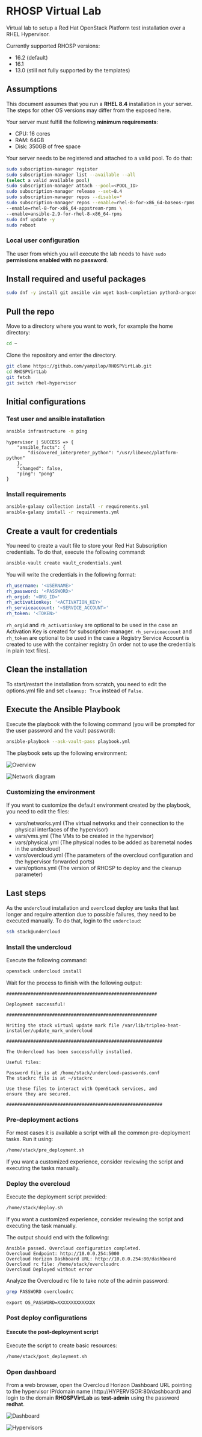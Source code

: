 # RHOSP Virtual Lab

Virtual lab to setup a Red Hat OpenStack Platform test installation over a RHEL Hypervisor.

Currently supported RHOSP versions:

- 16.2 (default)
- 16.1
- 13.0 (still not fully supported by the templates)

## Assumptions

This document assumes that you run a **RHEL 8.4** installation in your server. The steps for other OS versions may differ from the exposed here.

Your server must fulfill the following **minimum requirements**:

  * CPU: 16 cores
  * RAM: 64GB
  * Disk: 350GB of free space

Your server needs to be registered and attached to a valid pool. To do that:

```bash
sudo subscription-manager register
sudo subscription-manager list --available --all
(select a valid available pool)
sudo subscription-manager attach --pool=<POOL_ID>
sudo subscription-manager release --set=8.4
sudo subscription-manager repos --disable=*
sudo subscription-manager repos --enable=rhel-8-for-x86_64-baseos-rpms \
--enable=rhel-8-for-x86_64-appstream-rpms \
--enable=ansible-2.9-for-rhel-8-x86_64-rpms
sudo dnf update -y
sudo reboot
```

### Local user configuration

The user from which you will execute the lab needs to have `sudo` **permissions enabled with no password**.

## Install required and useful packages

```bash
sudo dnf -y install git ansible vim wget bash-completion python3-argcomplete tmux tcpdump
```

## Pull the repo

Move to a directory where you want to work, for example the home directory:

```bash
cd ~
```

Clone the repository and enter the directory.

```bash
git clone https://github.com/yampilop/RHOSPVirtLab.git
cd RHOSPVirtLab
git fetch
git switch rhel-hypervisor
```

## Initial configurations

### Test user and ansible installation

```bash
ansible infrastructure -m ping
```

```
hypervisor | SUCCESS => {
    "ansible_facts": {
        "discovered_interpreter_python": "/usr/libexec/platform-python"
    },
    "changed": false,
    "ping": "pong"
}
```

### Install requirements

```bash
ansible-galaxy collection install -r requirements.yml
ansible-galaxy install -r requirements.yml
```

## Create a vault for credentials

You need to create a vault file to store your Red Hat Subscription credentials. To do that, execute the following command:

```bash
ansible-vault create vault_credentials.yaml
```

You will write the credentials in the following format:

```yml
rh_username: '<USERNAME>'
rh_password: '<PASSWORD>'
rh_orgid: '<ORG_ID>'
rh_activationkey: '<ACTIVATION_KEY>'
rh_serviceaccount: '<SERVICE_ACCOUNT>'
rh_token: '<TOKEN>'
```

`rh_orgid` and `rh_activationkey` are optional to be used in the case an Activation Key is created for subscription-manager.
`rh_serviceaccount` and `rh_token` are optional to be used in the case a Registry Service Account is created to use with the container registry (in order not to use the credentials in plain text files).

## Clean the installation

To start/restart the installation from scratch, you need to edit the options.yml file and set `cleanup: True` instead of `False`.

## Execute the Ansible Playbook

Execute the playbook with the following command (you will be prompted for the user password and the vault password):

```bash
ansible-playbook --ask-vault-pass playbook.yml
```

The playbook sets up the following environment:

![Overview](images/overview.png)

![Network diagram](images/network_diagram.png)

### Customizing the environment

If you want to customize the default environment created by the playbook, you need to edit the files:

- vars/networks.yml (The virtual networks and their connection to the physical interfaces of the hypervisor)
- vars/vms.yml (The VMs to be created in the hypervisor)
- vars/physical.yml (The physical nodes to be added as baremetal nodes in the undercloud)
- vars/overcloud.yml (The parameters of the overcloud configuration and the hypervisor forwarded ports)
- vars/options.yml (The version of RHOSP to deploy and the cleanup parameter)

## Last steps

As the `undercloud` installation and `overcloud` deploy are tasks that last longer and require attention due to possible failures, they need to be executed manually. To do that, login to the `undercloud`:

```bash
ssh stack@undercloud
```

### Install the undercloud

Execute the following command:

```bash
openstack undercloud install
```

Wait for the process to finish with the following output:

```
########################################################

Deployment successful!

########################################################

Writing the stack virtual update mark file /var/lib/tripleo-heat-installer/update_mark_undercloud

##########################################################

The Undercloud has been successfully installed.

Useful files:

Password file is at /home/stack/undercloud-passwords.conf
The stackrc file is at ~/stackrc

Use these files to interact with OpenStack services, and
ensure they are secured.

##########################################################
```

### Pre-deployment actions

For most cases it is available a script with all the common pre-deployment tasks. Run it using:

```bash
/home/stack/pre_deployment.sh
```

If you want a customized experience, consider reviewing the script and executing the tasks manually.

### Deploy the overcloud

Execute the deployment script provided:

```bash
/home/stack/deploy.sh
```

If you want a customized experience, consider reviewing the script and executing the task manually.

The output should end with the following:

```
Ansible passed. Overcloud configuration completed.
Overcloud Endpoint: http://10.0.0.254:5000
Overcloud Horizon Dashboard URL: http://10.0.0.254:80/dashboard
Overcloud rc file: /home/stack/overcloudrc
Overcloud Deployed without error
```

Analyze the Overcloud rc file to take note of the admin password:

```bash
grep PASSWORD overcloudrc
```

```
export OS_PASSWORD=XXXXXXXXXXXXXX
```

### Post deploy configurations

#### Execute the post-deployment script

Execute the script to create basic resources:

```bash
/home/stack/post_deployment.sh
```

### Open dashboard

From a web browser, open the Overcloud Horizon Dashboard URL pointing to the hypervisor IP/domain name (http://HYPERVISOR:80/dashboard) and login to the domain **RHOSPVirtLab** as **test-admin** using the password **redhat**.

![Dashboard](images/dashboard.png)

![Hypervisors](images/hypervisors.png)

